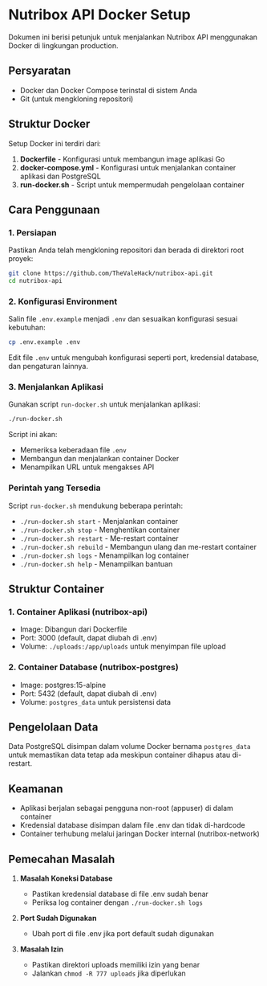 # Nutribox API Docker Setup

Dokumen ini berisi petunjuk untuk menjalankan Nutribox API menggunakan Docker di lingkungan production.

## Persyaratan

- Docker dan Docker Compose terinstal di sistem Anda
- Git (untuk mengkloning repositori)

## Struktur Docker

Setup Docker ini terdiri dari:

1. **Dockerfile** - Konfigurasi untuk membangun image aplikasi Go
2. **docker-compose.yml** - Konfigurasi untuk menjalankan container aplikasi dan PostgreSQL
3. **run-docker.sh** - Script untuk mempermudah pengelolaan container

## Cara Penggunaan

### 1. Persiapan

Pastikan Anda telah mengkloning repositori dan berada di direktori root proyek:

```bash
git clone https://github.com/TheValeHack/nutribox-api.git
cd nutribox-api
```

### 2. Konfigurasi Environment

Salin file `.env.example` menjadi `.env` dan sesuaikan konfigurasi sesuai kebutuhan:

```bash
cp .env.example .env
```

Edit file `.env` untuk mengubah konfigurasi seperti port, kredensial database, dan pengaturan lainnya.

### 3. Menjalankan Aplikasi

Gunakan script `run-docker.sh` untuk menjalankan aplikasi:

```bash
./run-docker.sh
```

Script ini akan:
- Memeriksa keberadaan file `.env`
- Membangun dan menjalankan container Docker
- Menampilkan URL untuk mengakses API

### Perintah yang Tersedia

Script `run-docker.sh` mendukung beberapa perintah:

- `./run-docker.sh start` - Menjalankan container
- `./run-docker.sh stop` - Menghentikan container
- `./run-docker.sh restart` - Me-restart container
- `./run-docker.sh rebuild` - Membangun ulang dan me-restart container
- `./run-docker.sh logs` - Menampilkan log container
- `./run-docker.sh help` - Menampilkan bantuan

## Struktur Container

### 1. Container Aplikasi (nutribox-api)

- Image: Dibangun dari Dockerfile
- Port: 3000 (default, dapat diubah di .env)
- Volume: `./uploads:/app/uploads` untuk menyimpan file upload

### 2. Container Database (nutribox-postgres)

- Image: postgres:15-alpine
- Port: 5432 (default, dapat diubah di .env)
- Volume: `postgres_data` untuk persistensi data

## Pengelolaan Data

Data PostgreSQL disimpan dalam volume Docker bernama `postgres_data` untuk memastikan data tetap ada meskipun container dihapus atau di-restart.

## Keamanan

- Aplikasi berjalan sebagai pengguna non-root (appuser) di dalam container
- Kredensial database disimpan dalam file .env dan tidak di-hardcode
- Container terhubung melalui jaringan Docker internal (nutribox-network)

## Pemecahan Masalah

1. **Masalah Koneksi Database**
   - Pastikan kredensial database di file .env sudah benar
   - Periksa log container dengan `./run-docker.sh logs`

2. **Port Sudah Digunakan**
   - Ubah port di file .env jika port default sudah digunakan

3. **Masalah Izin**
   - Pastikan direktori uploads memiliki izin yang benar
   - Jalankan `chmod -R 777 uploads` jika diperlukan